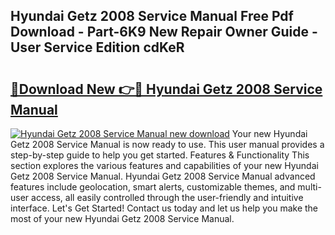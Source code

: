 ## Hyundai Getz 2008 Service Manual Free Pdf Download - Part-6K9 New Repair Owner Guide - User Service Edition cdKeR

# <h2><a href="http://cf25590.oget.top/?id=Hyundai+Getz+2008+Service+Manual">🔗Download New 👉🔴 Hyundai Getz 2008 Service Manual</a></h2>

[![Hyundai Getz 2008 Service Manual new download](https://i.imgur.com/5g1atiW.png)](http://cf25590.oget.top/?id=Hyundai+Getz+2008+Service+Manual)
Your new Hyundai Getz 2008 Service Manual is now ready to use. This user manual provides a step-by-step guide to help you get started. Features & Functionality This section explores the various features and capabilities of your new Hyundai Getz 2008 Service Manual. Hyundai Getz 2008 Service Manual advanced features include geolocation, smart alerts, customizable themes, and multi-user access, all easily controlled through the user-friendly and intuitive interface. Let's Get Started! Contact us today and let us help you make the most of your new Hyundai Getz 2008 Service Manual.

